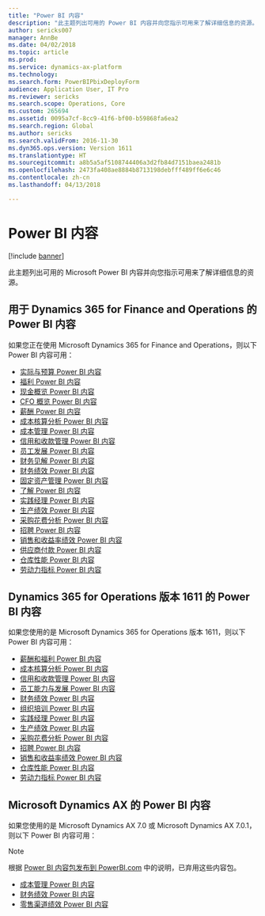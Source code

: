 ```yaml
---
title: "Power BI 内容"
description: "此主题列出可用的 Power BI 内容并向您指示可用来了解详细信息的资源。"
author: sericks007
manager: AnnBe
ms.date: 04/02/2018
ms.topic: article
ms.prod: 
ms.service: dynamics-ax-platform
ms.technology: 
ms.search.form: PowerBIPbixDeployForm
audience: Application User, IT Pro
ms.reviewer: sericks
ms.search.scope: Operations, Core
ms.custom: 265694
ms.assetid: 0095a7cf-8cc9-41f6-bf00-b59868fa6ea2
ms.search.region: Global
ms.author: sericks
ms.search.validFrom: 2016-11-30
ms.dyn365.ops.version: Version 1611
ms.translationtype: HT
ms.sourcegitcommit: a8b5a5af5108744406a3d2fb84d7151baea2481b
ms.openlocfilehash: 2473fa408ae8884b8713198debfff489ff6e6c46
ms.contentlocale: zh-cn
ms.lasthandoff: 04/13/2018

---
```


# <a name="power-bi-content"></a>Power BI 内容
[!include [banner](../includes/banner.md)]

此主题列出可用的 Microsoft Power BI 内容并向您指示可用来了解详细信息的资源。

## <a name="power-bi-content-for-dynamics-365-for-finance-and-operations"></a>用于 Dynamics 365 for Finance and Operations 的 Power BI 内容
如果您正在使用 Microsoft Dynamics 365 for Finance and Operations，则以下 Power BI 内容可用：

- [实际与预算 Power BI 内容](ledger-budgets-power-bi.md)
- [福利 Power BI 内容](benefits-power-bi.md)
- [现金概览 Power BI 内容](../../financials/cash-bank-management/Cash-Overview-Power-BI-content.md)
- [CFO 概览 Power BI 内容](CFO-power-bi.md)
- [薪酬 Power BI 内容](compensation-power-bi.md)
- [成本核算分析 Power BI 内容](cost-accounting-analysis-content-pack.md) 
- [成本管理 Power BI 内容](cost-management-content-pack.md)    
- [信用和收款管理 Power BI 内容](../../financials/accounts-receivable/credit-collections-power-bi.md)
- [员工发展 Power BI 内容](employee-development-PBI.md) 
- [财务见解 Power BI 内容](financial-insights.md)
- [财务绩效 Power BI 内容](financial-performance-power-bi-content-pack.md)
- [固定资产管理 Power BI 内容](../../financials/fixed-assets/Fixed-asset-management-workspace.md)
- [了解 Power BI 内容](learning-power-bi.md)
- [实践经理 Power BI 内容](practice-manager-power-bi.md)
- [生产绩效 Power BI 内容](production-performance-power-bi.md)
- [采购花费分析 Power BI 内容](purchase-content-pack-for-power-bi.md) 
- [招聘 Power BI 内容](recruiting-analysis-power-bi-content-pack.md) 
- [销售和收益率绩效 Power BI 内容](sales-profitability-performance-content-pack.md)
- [供应商付款 Power BI 内容](../../financials/accounts-payable/Vendor-payments-workspace.md)
- [仓库性能 Power BI 内容](warehouse-power-bi-content.md)
- [劳动力指标 Power BI 内容](workforce-analysis-power-bi-content-pack.md)  

## <a name="power-bi-content-for-dynamics-365-for-operations-version-1611"></a>Dynamics 365 for Operations 版本 1611 的 Power BI 内容
如果您使用的是 Microsoft Dynamics 365 for Operations 版本 1611，则以下 Power BI 内容可用：

- [薪酬和福利 Power BI 内容](compensation-and-benefits-analysis-power-bi-content-pack.md)   
- [成本核算分析 Power BI 内容](cost-accounting-analysis-content-pack.md) 
- [信用和收款管理 Power BI 内容](../../financials/accounts-receivable/credit-collections-power-bi.md)
- [员工能力与发展 Power BI 内容](employee-competencies-and-development-analysis-power-bi-content-pack.md) 
- [财务绩效 Power BI 内容](financial-performance-power-bi-content-pack.md)
- [组织培训 Power BI 内容](organizational-training-analysis-power-bi-content-pack.md) 
- [实践经理 Power BI 内容](practice-manager-power-bi.md)
- [生产绩效 Power BI 内容](production-performance-power-bi.md)
- [采购花费分析 Power BI 内容](purchase-content-pack-for-power-bi.md) 
- [招聘 Power BI 内容](recruiting-analysis-power-bi-content-pack.md) 
- [销售和收益率绩效 Power BI 内容](sales-profitability-performance-content-pack.md)
- [仓库性能 Power BI 内容](warehouse-power-bi-content.md)
- [劳动力指标 Power BI 内容](workforce-analysis-power-bi-content-pack.md)  

## <a name="power-bi-content-for-microsoft-dynamics-ax"></a>Microsoft Dynamics AX 的 Power BI 内容
如果您使用的是 Microsoft Dynamics AX 7.0 或 Microsoft Dynamics AX 7.0.1，则以下 Power BI 内容可用：

> [!Note]
> 根据 [Power BI 内容包发布到 PowerBI.com](https://docs.microsoft.com/en-us/dynamics365/unified-operations/dev-itpro/migration-upgrade/deprecated-features#power-bi-content-packs-published-to-powerbicom) 中的说明，已弃用这些内容包。

- [成本管理 Power BI 内容](cost-management-content-pack.md)    
- [财务绩效 Power BI 内容](financial-performance-power-bi-content-pack.md)
- [零售渠道绩效 Power BI 内容](retail-channel-performance-dashboard-power-bi-data.md) 



